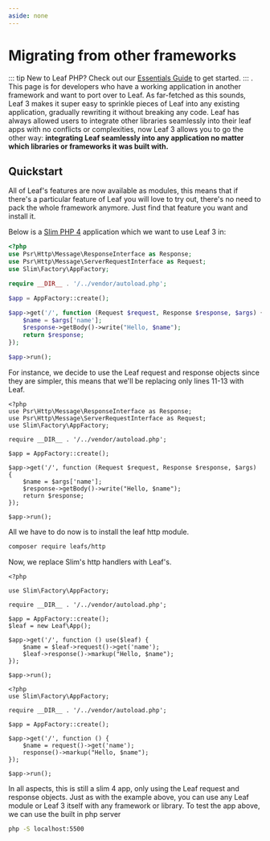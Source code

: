 ```yaml
---
aside: none
---
```


# Migrating from other frameworks

::: tip
New to Leaf PHP? Check out our [Essentials Guide](/docs/introduction/) to get started.
:::
.
This page is for developers who have a working application in another framework and want to port over to Leaf. As far-fetched as this sounds, Leaf 3 makes it super easy to sprinkle pieces of Leaf into any existing application, gradually rewriting it without breaking any code. Leaf has always allowed users to integrate other libraries seamlessly into their leaf apps with no conflicts or complexities, now Leaf 3 allows you to go the other way: **integrating Leaf seamlessly into any application no matter which libraries or frameworks it was built with.**

<!-- ::: tip Video Docs
Follow along as we migrate a Slim PHP application to use Leaf 3 and modules.

<VideoLesson href="https://www.youtube.com/embed/BTcUgeOZLyM" title="Migrating to v3">Watch the migration guide on youtube</VideoLesson>
::: -->

## Quickstart

All of Leaf's features are now available as modules, this means that if there's a particular feature of Leaf you will love to try out, there's no need to pack the whole framework anymore. Just find that feature you want and install it.

Below is a [Slim PHP 4](https://www.slimframework.com/) application which we want to use Leaf 3 in:

```php
<?php
use Psr\Http\Message\ResponseInterface as Response;
use Psr\Http\Message\ServerRequestInterface as Request;
use Slim\Factory\AppFactory;

require __DIR__ . '/../vendor/autoload.php';

$app = AppFactory::create();

$app->get('/', function (Request $request, Response $response, $args) {
    $name = $args['name'];
    $response->getBody()->write("Hello, $name");
    return $response;
});

$app->run();
```

For instance, we decide to use the Leaf request and response objects since they are simpler, this means that we'll be replacing only lines 11-13 with Leaf.

```php{2-3,11-13}
<?php
use Psr\Http\Message\ResponseInterface as Response;
use Psr\Http\Message\ServerRequestInterface as Request;
use Slim\Factory\AppFactory;

require __DIR__ . '/../vendor/autoload.php';

$app = AppFactory::create();

$app->get('/', function (Request $request, Response $response, $args) {
    $name = $args['name'];
    $response->getBody()->write("Hello, $name");
    return $response;
});

$app->run();
```

All we have to do now is to install the leaf http module.

```sh
composer require leafs/http
```

Now, we replace Slim's http handlers with Leaf's.

<div class="class-mode">

```php{8,11-12}
<?php

use Slim\Factory\AppFactory;

require __DIR__ . '/../vendor/autoload.php';

$app = AppFactory::create();
$leaf = new Leaf\App();

$app->get('/', function () use($leaf) {
    $name = $leaf->request()->get('name');
    $leaf->response()->markup("Hello, $name");
});

$app->run();
```

</div>
<div class="functional-mode">

```php{9-10}
<?php
use Slim\Factory\AppFactory;

require __DIR__ . '/../vendor/autoload.php';

$app = AppFactory::create();

$app->get('/', function () {
    $name = request()->get('name');
    response()->markup("Hello, $name");
});

$app->run();
```

</div>

In all aspects, this is still a slim 4 app, only using the Leaf request and response objects. Just as with the example above, you can use any Leaf module  or Leaf 3 itself with any framework or library. To test the app above, we can use the built in php server

```sh
php -S localhost:5500
```

